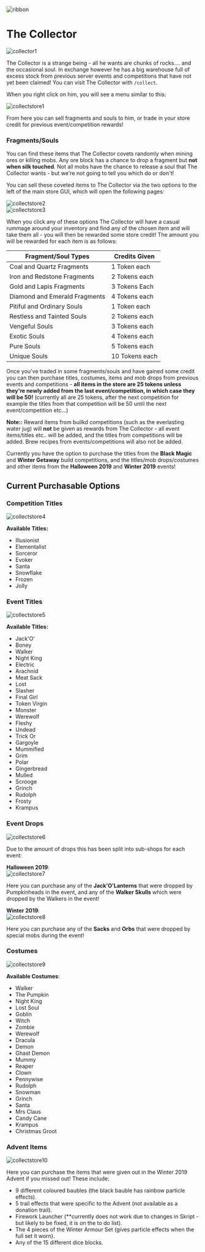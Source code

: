 ![ribbon](images/L-ribbon.png) 

# The Collector

![collector1](images/collector.png)

The Collector is a strange being - all he wants are chunks of rocks.... and the occasional soul. In exchange however he has a big warehouse full of excess stock from previous server events and competitions that have not yet been claimed!
You can visit The Collector with `/collect`.

When you right click on him, you will see a menu similar to this:

![collectstore1](images/collectstoremain.png)

From here you can sell fragments and souls to him, or trade in your store credit for previous event/competition rewards!

### Fragments/Souls

You can find these items that The Collector covets randomly when mining ores or killing mobs. 
Any ore block has a chance to drop a fragment but **not when silk touched**. Not all mobs have the chance to release a soul that The Collector wants - but we're not going to tell you which do or don't!

You can sell these coveted items to The Collector via the two options to the left of the main store GUI, which will open the following pages:

![collectstore2](images/collectstorefragments.png)<br>
![collectstore3](images/collectstoresouls.png)

When you click any of these options The Collector will have a casual rummage around your inventory and find any of the chosen item and will take them all - you will then be rewarded some store credit!
The amount you will be rewarded for each item is as follows:

|Fragment/Soul Types|Credits Given|
|---|---|
|Coal and Quartz Fragments|1 Token each|
|Iron and Redstone Fragments|2 Tokens each|
|Gold and Lapis Fragments|3 Tokens Each|
|Diamond and Emerald Fragments|4 Tokens each|
|Pitiful and Ordinary Souls|1 Token each|
|Restless and Tainted Souls|2 Tokens each|
|Vengeful Souls|3 Tokens each|
|Exotic Souls|4 Tokens each|
|Pure Souls|5 Tokens each|
|Unique Souls|10 Tokens each|

Once you've traded in some fragments/souls and have gained some credit you can then purchase titles, costumes, items and mob drops from previous events and competitions - **all items in the store are 25 tokens unless they're newly added from the last event/competition, in which case they will be 50!** 
(currently all are 25 tokens, after the next competition for example the titles from that competition will be 50 until the next event/competition etc...)

**Note::** Reward items from builkd competitions (such as the everlasting water jug) will **not** be given as rewards from The Collector - all event items/titles etc.. will be added, and the titles from competitions will be added. Brew recipes from events/competitions will also not be added.



Currently you have the option to purchase the titles from the **Black Magic** and **Winter Getaway** build competitions, and the titles/mob drops/costumes and other items from the **Halloween 2019** and **Winter 2019** events!

## Current Purchasable Options

### Competition Titles
![collectstore4](images/collectstoretitles1.png)

**Available Titles:**
- Illusionist
- Elementalist
- Sorceror
- Evoker
- Santa
- Snowflake
- Frozen
- Jolly

### Event Titles
![collectstore5](images/collectstoretitles2.png)

**Available Titles:**
- Jack'O'
- Boney
- Walker
- Night King
- Electric
- Arachnid
- Meat Sack
- Lost
- Slasher
- Final Girl
- Token Virgin
- Monster
- Werewolf
- Fleshy
- Undead
- Trick Or
- Gargoyle
- Mummified
- Grim
- Polar
- Gingerbread
- Mulled
- Scrooge
- Grinch
- Rudolph
- Frosty
- Krampus

### Event Drops
![collectstore6](images/collectstoredrops.png)

Due to the amount of drops this has been split into sub-shops for each event:

**Halloween 2019**:<br>
![collectstore7](images/collectstoredropshallow.png)

Here you can purchase any of the **Jack'O'Lanterns** that were dropped by Pumpkinheads in the event, and any of the **Walker Skulls** which were dropped by the Walkers in the event!

**Winter 2019**:<br>
![collectstore8](images/collectstoredropswinter.png)

Here you can purchase any of the **Sacks** and **Orbs** that were dropped by special mobs during the event!

### Costumes
![collectstore9](images/collectstorecostumes.png)

**Available Costumes**:
- Walker
- The Pumpkin
- Night King
- Lost Soul
- Goblin
- Witch
- Zombie
- Werewolf
- Dracula
- Demon
- Ghast Demon
- Mummy
- Reaper
- Clown
- Pennywise
- Rudolph
- Snowman
- Grinch
- Santa
- Mrs Claus
- Candy Cane
- Krampus
- Christmas Groot

### Advent Items
![collectstore10](images/collectstoreadvent.png)

Here you can purchase the items that were given out in the Winter 2019 Advent if you missed out! These include:
- 9 different coloured baubles (the black bauble has rainbow particle effects).
- 5 trail effects that were specific to the Advent (not available as a donation trail).
- Firework Launcher (**currently does not work due to changes in Skript - but likely to be fixed, it is on the to do list).
- The 4 pieces of the Winter Armour Set (gives particle effects when the full set it worn).
- Any of the 15 different dice blocks.
